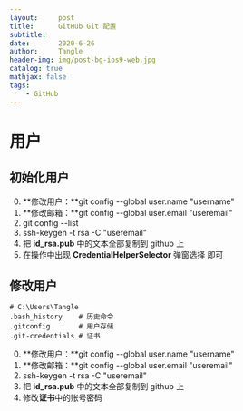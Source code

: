 ```yaml
---
layout:     post
title:      GitHub Git 配置
subtitle:   
date:       2020-6-26
author:     Tangle
header-img: img/post-bg-ios9-web.jpg
catalog: true
mathjax: false
tags:
    - GitHub
---
```


# 用户

## 初始化用户

0. **修改用户：**git config --global user.name "username"
0. **修改邮箱：**git config --global user.email "useremail"
0. git config --list
0. ssh-keygen -t rsa -C "useremail"
0. 把 **id_rsa.pub** 中的文本全部复制到 github 上
0. 在操作中出现 **CredentialHelperSelector** 弹窗选择 **<no helper>** 即可

## 修改用户

```
# C:\Users\Tangle
.bash_history    # 历史命令
.gitconfig       # 用户存储
.git-credentials # 证书
```

0. **修改用户：**git config --global user.name "username"
0. **修改邮箱：**git config --global user.email "useremail"
0. ssh-keygen -t rsa -C "useremail"
0. 把 **id_rsa.pub** 中的文本全部复制到 github 上
0. 修改**证书**中的账号密码
